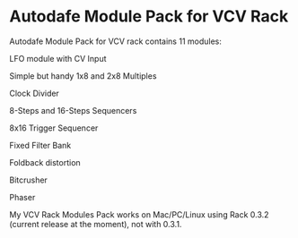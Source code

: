 # Autodafe Module Pack for VCV Rack

Autodafe Module Pack for VCV rack contains 11 modules:

LFO module with CV Input

Simple but handy 1x8 and 2x8 Multiples

Clock Divider

8-Steps and 16-Steps Sequencers

8x16 Trigger Sequencer

Fixed Filter Bank

Foldback distortion

Bitcrusher

Phaser


My VCV Rack Modules Pack works on Mac/PC/Linux using Rack 0.3.2 (current release at the moment), not with 0.3.1. 
